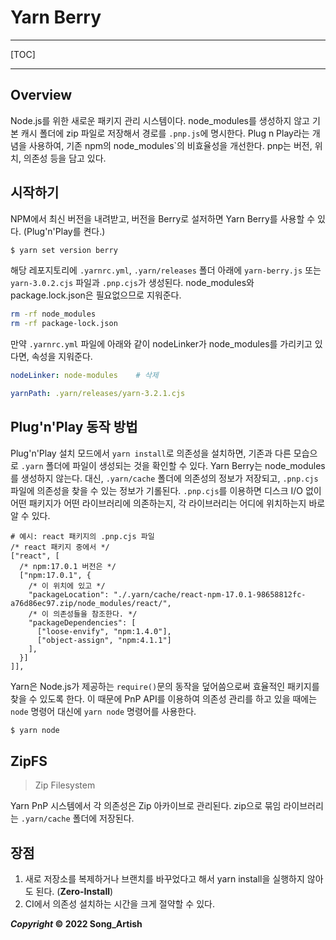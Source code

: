 # Yarn Berry

---

[TOC]

---



## Overview

Node.js를 위한 새로운 패키지 관리 시스템이다.  node_modules를 생성하지 않고 기본 캐시 폴더에 zip 파일로 저장해서 경로를 `.pnp.js`에 명시한다. Plug n Play라는 개념을 사용하여, 기존 npm의 node_modules`의 비효율성을 개선한다. pnp는 버전, 위치, 의존성 등을 담고 있다.



## 시작하기

NPM에서 최신 버전을 내려받고, 버전을 Berry로 설저하면 Yarn Berry를 사용할 수 있다. (Plug'n'Play를 켠다.)

```bash
$ yarn set version berry
```

해당 레포지토리에 `.yarnrc.yml`, `.yarn/releases` 폴더 아래에 `yarn-berry.js` 또는 `yarn-3.0.2.cjs` 파일과 `.pnp.cjs`가 생성된다. node_modules와 package.lock.json은 필요없으므로 지워준다.

```bash
rm -rf node_modules
rm -rf package-lock.json
```

만약 `.yarnrc.yml` 파일에 아래와 같이 nodeLinker가 node_modules를 가리키고 있다면, 속성을 지워준다.

```yaml
nodeLinker: node-modules	# 삭제

yarnPath: .yarn/releases/yarn-3.2.1.cjs
```





## Plug'n'Play 동작 방법

Plug'n'Play 설치 모드에서 `yarn install`로 의존성을 설치하면, 기존과 다른 모습으로 `.yarn` 폴더에 파일이 생성되는 것을 확인할 수 있다. Yarn Berry는 node_modules를 생성하지 않는다. 대신, `.yarn/cache` 폴더에 의존성의 정보가 저장되고, `.pnp.cjs` 파일에 의존성을 찾을 수 있는 정보가 기롤된다. `.pnp.cjs`를 이용하면 디스크 I/O 없이 어떤 패키지가 어떤 라이브러리에 의존하는지, 각 라이브러리는 어디에 위치하는지 바로 알 수 있다.

```
# 예시: react 패키지의 .pnp.cjs 파일
/* react 패키지 중에서 */
["react", [
  /* npm:17.0.1 버전은 */
  ["npm:17.0.1", {
    /* 이 위치에 있고 */
    "packageLocation": "./.yarn/cache/react-npm-17.0.1-98658812fc-a76d86ec97.zip/node_modules/react/",
    /* 이 의존성들을 참조한다. */
    "packageDependencies": [
      ["loose-envify", "npm:1.4.0"],
      ["object-assign", "npm:4.1.1"]
    ],
  }]
]],
```

Yarn은 Node.js가 제공하는 `require()`문의 동작을 덮어씀으로써 효율적인 패키지를 찾을 수 있도록 한다. 이 때문에 PnP API를 이용하여 의존성 관리를 하고 있을 때에는 `node` 명령어 대신에 `yarn node` 명령어를 사용한다.

```bash
$ yarn node
```



## ZipFS

> Zip Filesystem

Yarn PnP 시스템에서 각 의존성은 Zip 아카이브로 관리된다. zip으로 묶임 라이브러리는 `.yarn/cache` 폴더에 저장된다.



## 장점

1. 새로 저장소를 복제하거나 브랜치를 바꾸었다고 해서 yarn install을 실행하지 않아도 된다. (**Zero-Install**)
2. CI에서 의존성 설치하는 시간을 크게 절약할 수 있다.



***Copyright* © 2022 Song_Artish**
